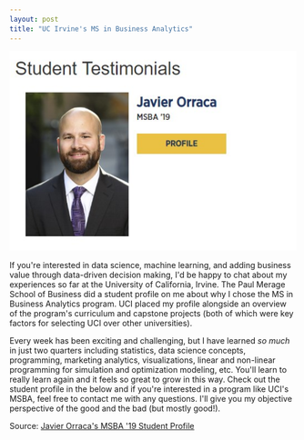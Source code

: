 ```yaml
---
layout: post
title: "UC Irvine's MS in Business Analytics"
---
```


![](https://raw.githubusercontent.com/JavOrraca/Home/gh-pages/assets/img/UCI_Student_Profile.jpg)

If you're interested in data science, machine learning, and adding business value through data-driven decision making, I'd be happy to chat about my experiences so far at the University of California, Irvine. The Paul Merage School of Business did a student profile on me about why I chose the MS in Business Analytics program. UCI placed my profile alongside an overview of the program's curriculum and capstone projects (both of which were key factors for selecting UCI over other universities).

Every week has been exciting and challenging, but I have learned _so much_ in just two quarters including statistics, data science concepts, programming, marketing analytics, visualizations, linear and non-linear programming for simulation and optimization modeling, etc. You'll learn to really learn again and it feels so great to grow in this way. Check out the student profile in the below and if you're interested in a program like UCI's MSBA, feel free to contact me with any questions. I'll give you my objective perspective of the good and the bad (but mostly good!).

Source: [Javier Orraca's MSBA '19 Student Profile](https://merage.uci.edu/programs/masters/master-science-business-analytics/curriculum.html)
